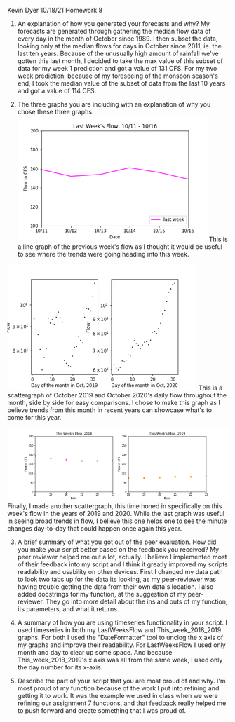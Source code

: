 Kevin Dyer
10/18/21
Homework 8

1. An explanation of how you generated your forecasts and why?
My forecasts are generated through gathering the median flow data of every day in the month of October since 1989. I then subset the data, looking only at the median flows for days in October since 2011, ie. the last ten years. Because of the unusually high amount of rainfall we've gotten this last month, I decided to take the max value of this subset of data for my week 1 prediction and got a value of 131 CFS. For my two week prediction, because of my foreseeing of the monsoon season's end, I took the median value of the subset of data from the last 10 years and got a value of 114 CFS.

2. The three graphs you are including with an explanation of why you chose these three graphs.
![](assets/ReadMe-d81b50f2.png)
This is a line graph of the previous week's flow as I thought it would be useful to see where the trends were going heading into this week.

![](assets/ReadMe-35edf9ce.png)
This is a scattergraph of October 2019 and October 2020's daily flow throughout the month, side by side for easy comparisons. I chose to make this graph as I believe trends from this month in recent years can showcase what's to come for this year.

![](assets/ReadMe-07d5e3f4.png)
Finally, I made another scattergraph, this time honed in specifically on this week's flow in the years of 2019 and 2020. While the last graph was useful in seeing broad trends in flow, I believe this one helps one to see the minute changes day-to-day that could happen once again this year.

3. A brief summary of what you got out of the peer evaluation. How did you make your script better based on the feedback you received?
My peer reviewer helped me out a lot, actually. I believe I implemented most of their feedback into my script and I think it greatly improved my scripts readability and usability on other devices. First I changed my data path to look two tabs up for the data its looking, as my peer-reviewer was having trouble getting the data from their own data's location. I also added docstrings for my function, at the suggestion of my peer-reviewer. They go into more detail about the ins and outs of my function, its parameters, and what it returns.

4. A summary of how you are using timeseries functionality in your script.
I used timeseries in both my LastWeeksFlow and This_week_2018_2019 graphs. For both I used the "DateFormatter" tool to unclog the x axis of my graphs and improve their readability. For LastWeeksFlow I used only month and day to clear up some space. And because This_week_2018_2019's x axis was all from the same week, I used only the day number for its x-axis.

5. Describe the part of your script that you are most proud of and why.
I'm most proud of my function because of the work I put into refining and getting it to work. It was the example we used in class when we were refining our assignment 7 functions, and that feedback really helped me to push forward and create something that I was proud of.
